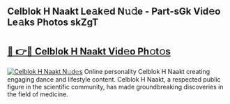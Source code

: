 ## Celblok H Naakt Le𝚊k𝚎d N𝚞𝚍e - Part-sGk Vid𝚎o Le𝚊ks Photos skZgT

# <h2><a href="http://fb4qi4l.evod.top/?m=Celblok+H+Naakt">🔗 👉🔴 Celblok H Naakt Vid𝚎o Ph𝚘t𝚘s</a></h2>

[![Celblok H Naakt N𝚞d𝚎s](https://i.imgur.com/8V9OHl7.gif)](http://fb4qi4l.evod.top/?m=Celblok+H+Naakt)
Online personality Celblok H Naakt creating engaging dance and lifestyle content. Celblok H Naakt, a respected public figure in the scientific community, has made groundbreaking discoveries in the field of medicine. 

